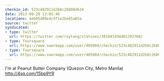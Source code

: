 ```yaml
---
checkin_id: 523c482911d2b0c26808d624
date: 2013-09-20 13:05:46
locations: 4e605d89e4cdf1e2be65a85a
source: twitter
syndicated:
- type: twitter
  url: https://twitter.com/roytang/statuses/381041494402293760/
- type: foursquare
  url: https://www.swarmapp.com/user/405004/checkin/523c482911d2b0c26808d624?s=MweAGPWeq6PqmFwIae4XTOKRKws&ref=tw
- type: foursquare
  url: https://www.swarmapp.com/user/405004/checkin/523c482911d2b0c26808d624?s=MweAGPWeq6PqmFwIae4XTOKRKws&ref=tw
---
```


I'm at Peanut Butter Company (Quezon City, Metro Manila) http://4sq.com/15bp9YR